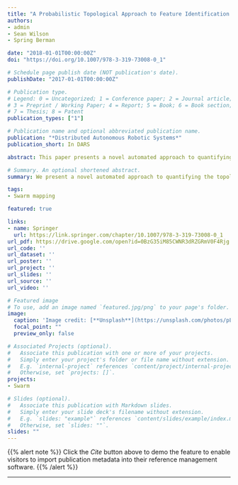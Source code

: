 ```yaml
---
title: "A Probabilistic Topological Approach to Feature Identification using a Stochastic Robotic Swarm"
authors:
- admin
- Sean Wilson
- Spring Berman

date: "2018-01-01T00:00:00Z"
doi: "https://doi.org/10.1007/978-3-319-73008-0_1"

# Schedule page publish date (NOT publication's date).
publishDate: "2017-01-01T00:00:00Z"

# Publication type.
# Legend: 0 = Uncategorized; 1 = Conference paper; 2 = Journal article;
# 3 = Preprint / Working Paper; 4 = Report; 5 = Book; 6 = Book section;
# 7 = Thesis; 8 = Patent
publication_types: ["1"]

# Publication name and optional abbreviated publication name.
publication: "*Distributed Autonomous Robotic Systems*"
publication_short: In DARS

abstract: This paper presents a novel automated approach to quantifying the topological features of an unknown environment using a swarm of robots with local sensing and limited or no access to global position information. The robots randomly explore the environment and record a time series of their estimated position and the covariance matrix associated with this estimate. After the robots' deployment, a point cloud indicating the free space of the environment is extracted from their aggregated data. Tools from topological data analysis, in particular the concept of persistent homology, are applied to a subset of the point cloud to construct barcode diagrams, which are used to determine the numbers of different types of features in the domain. We demonstrate that our approach can correctly identify the number of topological features in simulations with zero to four features and in multi-robot experiments with one to three features.

# Summary. An optional shortened abstract.
summary: We present a novel automated approach to quantifying the topological features of an unknown environment using a swarm of robots with local sensing and limited or no access to global position information.

tags:
- Swarm mapping

featured: true

links:
- name: Springer
  url: https://link.springer.com/chapter/10.1007/978-3-319-73008-0_1
url_pdf: https://drive.google.com/open?id=0BzG35iM85CWNR3dRZGRmV0F4Rjg
url_code: ''
url_dataset: ''
url_poster: ''
url_project: ''
url_slides: ''
url_source: ''
url_video: ''

# Featured image
# To use, add an image named `featured.jpg/png` to your page's folder.
image:
  caption: 'Image credit: [**Unsplash**](https://unsplash.com/photos/pLCdAaMFLTE)'
  focal_point: ""
  preview_only: false

# Associated Projects (optional).
#   Associate this publication with one or more of your projects.
#   Simply enter your project's folder or file name without extension.
#   E.g. `internal-project` references `content/project/internal-project/index.md`.
#   Otherwise, set `projects: []`.
projects:
- Swarm

# Slides (optional).
#   Associate this publication with Markdown slides.
#   Simply enter your slide deck's filename without extension.
#   E.g. `slides: "example"` references `content/slides/example/index.md`.
#   Otherwise, set `slides: ""`.
slides: ""
---
```


{{% alert note %}}
Click the *Cite* button above to demo the feature to enable visitors to import publication metadata into their reference management software.
{{% /alert %}}

---
